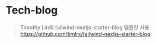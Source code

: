 # Tech-blog

>Timothy Lin의 tailwind-nextjs-starter-blog 템플릿 사용
https://github.com/timlrx/tailwind-nextjs-starter-blog